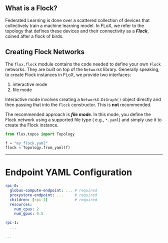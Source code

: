 ## What is a Flock?

Federated Learning is done over a scattered collection of devices that collectively train a machine learning model. In
FLoX, we refer to the topology that defines these devices and their connectivity as a ***Flock***, coined after a flock
of birds.

## Creating Flock Networks

The ``flox.flock`` module contains the code needed to define your own ``Flock`` networks. They are built on top of
the ``NetworkX``  library. Generally speaking, to create Flock instances in FLoX, we provide two interfaces:

1. interactive mode
2. file mode

Interactive mode involves creating a ``NetworkX.DiGraph()`` object directly and then passing that into the ``Flock``
constructor. This is **not** recommended.

The recommended approach is ***file mode***. In this mode, you define the Flock network using a supported file type (
e.g., `*.yaml`) and simply use it to create the Flock instance.

```python
from flox.topos import Topology

f = "my_flock.yaml"
flock = Topology.from_yaml(f)
```

***

# Endpoint YAML Configuration

```yaml
rpi-0:
  globus-compute-endpoint: ... # required
  proxystore-endpoint: ...     # required
  children: [rpi-1]            # required
  resources:
    num_cpus: 2
    num_gpus: 0.5

rpi-1:
  ...

...
```